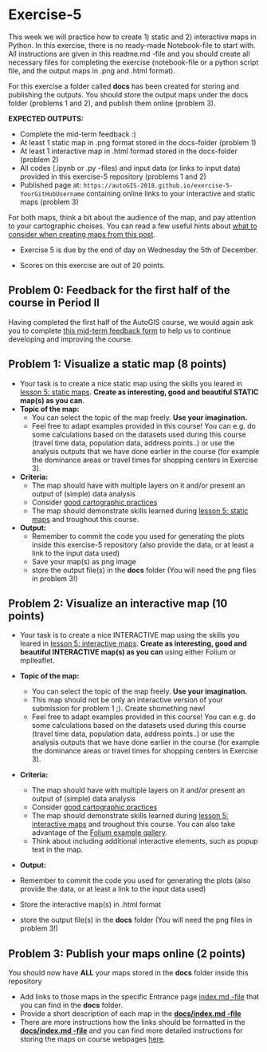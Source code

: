 # Exercise-5

This week we will practice how to create 1) static and 2) interactive maps in Python. In this exercise, there is no ready-made Notebook-file to start with. All instructions are given in this readme.md -file and you should create all necessary files for completing the exercise (notebook-file or a python script file, and the output maps in .png and .html format). 

For this exercise a folder called **docs** has been created for storing and publishing the outputs. You should store the output maps under the docs folder (problems 1 and 2), and publish them online (problem 3).

**EXPECTED OUTPUTS:**
- Complete the mid-term feedback :)
- At least 1 static map in .png format stored in the docs-folder (problem 1)
- At least 1 interactive map in .html formad stored in the docs-folder (problem 2)
- All codes (.ipynb or .py -files) and input data (or links to input data) provided in this exercise-5 repository (problems 1 and 2)
- Published page at: `https://autoGIS-2018.github.io/exercise-5-YourGitHubUsername` containing online links to your interactive and static maps (problem 3)

For both maps, think a bit about the audience of the map, and pay attention to your cartographic choises. You can read a few useful hints about [what to consider when creating maps from this post](https://www.gislounge.com/ten-things-to-consider-when-making-a-map/). 

- Exercise 5 is due by the end of day on Wednesday the 5th of December.

- Scores on this exercise are out of 20 points. 


## Problem 0: Feedback for the first half of the course in Period II

Having completed the first half of the AutoGIS course, we would again ask you to complete [this mid-term feedback form](https://elomake.helsinki.fi/lomakkeet/84893/lomake.html) to help us
to continue developing and improving the course.



## Problem 1: Visualize a static map (8 points)

- Your task is to create a nice static map using the skills you leared in [lesson 5: static maps](https://automating-gis-processes.github.io/2018/notebooks/L5/static_maps.html). **Create as interesting, good and beautiful STATIC map(s) as you can**.
- **Topic of the map:**
  - You can select the topic of the map freely. **Use your imagination.**
  - Feel free to adapt examples provided in this course! You can e.g. do some calculations based on the datasets used during this course (travel time data, population data, address points..) or use the analysis outputs that we have done earlier in the course (for example the dominance areas or travel times for shopping centers in Exercise 3). 
- **Criteria:**
  - The map should have with multiple layers on it and/or present an output of (simple) data analysis
  - Consider [good cartographic practices](https://www.gislounge.com/ten-things-to-consider-when-making-a-map/)
  - The map should demonstrate skills learned during [lesson 5: static maps](https://automating-gis-processes.github.io/2018/notebooks/L5/static_maps.html) and troughout this course.
- **Output:**
  - Remember to commit the code you used for generating the plots inside this exercise-5 repository (also provide the data, or at least a link to the input data used)
  - Save your map(s) as png image
  - store the output file(s) in the **docs** folder (You will need the png files in problem 3!)
  

## Problem 2: Visualize an interactive map (10 points)

- Your task is to create a nice INTERACTIVE map using the skills you leared in [lesson 5: interactive maps](https://automating-gis-processes.github.io/2018/notebooks/L5/interactive-map-folium.html). **Create as interesting, good and beautiful INTERACTIVE map(s) as you can** using either Folium or mplleaflet. 


- **Topic of the map:**
  - You can select the topic of the map freely. **Use your imagination.**
  - This map should not be only an interactive version of your submission for problem 1 ;). Create shomething new!
  - Feel free to adapt examples provided in this course! You can e.g. do some calculations based on the datasets used during this course (travel time data, population data, address points..) or use the analysis outputs that we have done earlier in the course (for example the dominance areas or travel times for shopping centers in Exercise 3). 
- **Criteria:**
  - The map should have with multiple layers on it and/or present an output of (simple) data analysis
  - Consider [good cartographic practices](https://www.gislounge.com/ten-things-to-consider-when-making-a-map/)
  - The map should demonstrate skills learned during [lesson 5: interactive maps](https://automating-gis-processes.github.io/2018/notebooks/L5/interactive-map-folium.html) and troughout this course. You can also take advantage of the [Folium example gallery](https://nbviewer.jupyter.org/github/python-visualization/folium/tree/master/examples/).
  - Think about including additional interactive elements, such as popup text in the map.
 - **Output:**
  - Remember to commit the code you used for generating the plots (also provide the data, or at least a link to the input data used)
  - Store the interactive map(s) in .html format
  - store the output file(s) in the **docs** folder (You will need the png files in problem 3!)


## Problem 3: Publish your maps online (2 points)

 You should now have **ALL** your maps stored in the **docs** folder inside this repository
- Add links to those maps in the specific Entrance page [index.md -file](docs/index.md) that you can find in the **docs** folder. 
- Provide a short description of each map in the [**docs/index.md -file**](docs/index.md)
- There are more instructions how the links should be formatted in the [**docs/index.md -file**](docs/index.md) and you can find more detailed instructions for storing the maps on course webpages [here](https://automating-gis-processes.github.io/2018/lessons/L5/share-on-github.html#sharing-interactive-plots-on-github).


